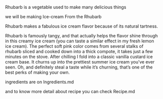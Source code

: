 Rhubarb is a vegetable used to make many delicious things 

we will be making Ice-cream From the Rhubarb 

Rhubarb makes a fabulous ice cream flavor because of its natural tartness.


Rhubarb is famously tangy, and that actually helps the flavor shine through in this creamy ice cream (you can taste a similar effect in my fresh lemon ice cream). The perfect soft pink color comes from several stalks of rhubarb sliced and cooked down into a thick compote, it takes just a few minutes on the stove. After chilling I fold into a classic vanilla custard ice cream base. It churns up into the prettiest summer ice cream you’ve ever seen. Oh, and definitely steal a taste while it’s churning, that’s one of the best perks of making your own.

ingredients are on  Ingredients.md 

and to know more detail about recipe you can check Recipe.md

